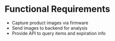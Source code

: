 # Functional Requirements

- Capture product images via firmware
- Send images to backend for analysis
- Provide API to query items and expiration info

